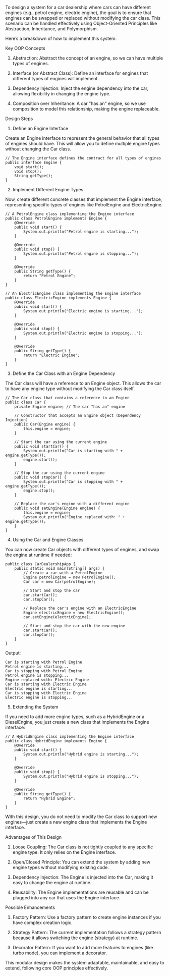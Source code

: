 
To design a system for a car dealership where cars can have different engines (e.g., petrol engine, electric engine), the goal is to ensure that engines can be swapped or replaced without modifying the car class. This scenario can be handled effectively using Object-Oriented Principles like Abstraction, Inheritance, and Polymorphism.

Here’s a breakdown of how to implement this system:

Key OOP Concepts

1. Abstraction: Abstract the concept of an engine, so we can have multiple types of engines.


2. Interface (or Abstract Class): Define an interface for engines that different types of engines will implement.


3. Dependency Injection: Inject the engine dependency into the car, allowing flexibility in changing the engine type.


4. Composition over Inheritance: A car "has an" engine, so we use composition to model this relationship, making the engine replaceable.



Design Steps

1. Define an Engine Interface

Create an Engine interface to represent the general behavior that all types of engines should have. This will allow you to define multiple engine types without changing the Car class.
```
// The Engine interface defines the contract for all types of engines
public interface Engine {
    void start();
    void stop();
    String getType();
}
```
2. Implement Different Engine Types

Now, create different concrete classes that implement the Engine interface, representing specific types of engines like PetrolEngine and ElectricEngine.
```
// A PetrolEngine class implementing the Engine interface
public class PetrolEngine implements Engine {
    @Override
    public void start() {
        System.out.println("Petrol engine is starting...");
    }

    @Override
    public void stop() {
        System.out.println("Petrol engine is stopping...");
    }

    @Override
    public String getType() {
        return "Petrol Engine";
    }
}

// An ElectricEngine class implementing the Engine interface
public class ElectricEngine implements Engine {
    @Override
    public void start() {
        System.out.println("Electric engine is starting...");
    }

    @Override
    public void stop() {
        System.out.println("Electric engine is stopping...");
    }

    @Override
    public String getType() {
        return "Electric Engine";
    }
}
```
3. Define the Car Class with an Engine Dependency

The Car class will have a reference to an Engine object. This allows the car to have any engine type without modifying the Car class itself.
```
// The Car class that contains a reference to an Engine
public class Car {
    private Engine engine; // The car "has an" engine

    // Constructor that accepts an Engine object (Dependency Injection)
    public Car(Engine engine) {
        this.engine = engine;
    }

    // Start the car using the current engine
    public void startCar() {
        System.out.println("Car is starting with " + engine.getType());
        engine.start();
    }

    // Stop the car using the current engine
    public void stopCar() {
        System.out.println("Car is stopping with " + engine.getType());
        engine.stop();
    }

    // Replace the car's engine with a different engine
    public void setEngine(Engine engine) {
        this.engine = engine;
        System.out.println("Engine replaced with: " + engine.getType());
    }
}
```
4. Using the Car and Engine Classes

You can now create Car objects with different types of engines, and swap the engine at runtime if needed:
```
public class CarDealershipApp {
    public static void main(String[] args) {
        // Create a car with a PetrolEngine
        Engine petrolEngine = new PetrolEngine();
        Car car = new Car(petrolEngine);

        // Start and stop the car
        car.startCar();
        car.stopCar();

        // Replace the car's engine with an ElectricEngine
        Engine electricEngine = new ElectricEngine();
        car.setEngine(electricEngine);

        // Start and stop the car with the new engine
        car.startCar();
        car.stopCar();
    }
}
```
Output:

```
Car is starting with Petrol Engine
Petrol engine is starting...
Car is stopping with Petrol Engine
Petrol engine is stopping...
Engine replaced with: Electric Engine
Car is starting with Electric Engine
Electric engine is starting...
Car is stopping with Electric Engine
Electric engine is stopping...
```
5. Extending the System

If you need to add more engine types, such as a HybridEngine or a DieselEngine, you just create a new class that implements the Engine interface:
```
// A HybridEngine class implementing the Engine interface
public class HybridEngine implements Engine {
    @Override
    public void start() {
        System.out.println("Hybrid engine is starting...");
    }

    @Override
    public void stop() {
        System.out.println("Hybrid engine is stopping...");
    }

    @Override
    public String getType() {
        return "Hybrid Engine";
    }
}
```
With this design, you do not need to modify the Car class to support new engines—just create a new engine class that implements the Engine interface.

Advantages of This Design

1. Loose Coupling: The Car class is not tightly coupled to any specific engine type. It only relies on the Engine interface.


2. Open/Closed Principle: You can extend the system by adding new engine types without modifying existing code.


3. Dependency Injection: The Engine is injected into the Car, making it easy to change the engine at runtime.


4. Reusability: The Engine implementations are reusable and can be plugged into any car that uses the Engine interface.



Possible Enhancements

1. Factory Pattern: Use a factory pattern to create engine instances if you have complex creation logic.


2. Strategy Pattern: The current implementation follows a strategy pattern because it allows switching the engine (strategy) at runtime.


3. Decorator Pattern: If you want to add more features to engines (like turbo mode), you can implement a decorator.



This modular design makes the system adaptable, maintainable, and easy to extend, following core OOP principles effectively.

